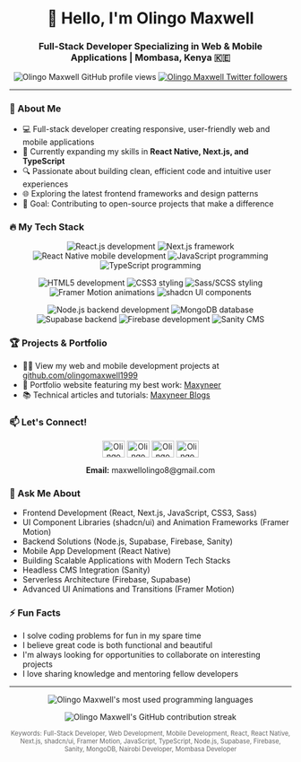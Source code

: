 <h1 align="center">👋 Hello, I'm Olingo Maxwell</h1>
<h3 align="center">Full-Stack Developer Specializing in Web & Mobile Applications | Mombasa, Kenya 🇰🇪</h3>

<!-- SEO-friendly keywords and profile badges -->
<p align="center">
  <img src="https://komarev.com/ghpvc/?username=olingomaxwell1999&label=Profile%20views&color=0e75b6&style=flat" alt="Olingo Maxwell GitHub profile views" />
  <a href="https://twitter.com/olingo_maxwell" target="blank"><img src="https://img.shields.io/twitter/follow/olingo_maxwell?logo=twitter&style=for-the-badge" alt="Olingo Maxwell Twitter followers" /></a>
</p>

---

### 🚀 About Me

- 💻 Full-stack developer creating responsive, user-friendly web and mobile applications
- 🌱 Currently expanding my skills in **React Native, Next.js, and TypeScript**
- 🔍 Passionate about building clean, efficient code and intuitive user experiences
- 🌐 Exploring the latest frontend frameworks and design patterns
- 🎯 Goal: Contributing to open-source projects that make a difference

### 🔥 My Tech Stack

<!-- Frontend Technologies -->
<p align="center">
  <img src="https://img.shields.io/badge/React-61DAFB?style=for-the-badge&logo=react&logoColor=black" alt="React.js development" />
  <img src="https://img.shields.io/badge/Next.js-000000?style=for-the-badge&logo=next.js&logoColor=white" alt="Next.js framework" />
  <img src="https://img.shields.io/badge/React_Native-61DAFB?style=for-the-badge&logo=react&logoColor=black" alt="React Native mobile development" />
  <img src="https://img.shields.io/badge/JavaScript-F7DF1E?style=for-the-badge&logo=javascript&logoColor=black" alt="JavaScript programming" />
  <img src="https://img.shields.io/badge/TypeScript-3178C6?style=for-the-badge&logo=typescript&logoColor=white" alt="TypeScript programming" />
</p>

<!-- UI Technologies -->
<p align="center">
  <img src="https://img.shields.io/badge/HTML5-E34F26?style=for-the-badge&logo=html5&logoColor=white" alt="HTML5 development" />
  <img src="https://img.shields.io/badge/CSS3-1572B6?style=for-the-badge&logo=css3&logoColor=white" alt="CSS3 styling" />
  <img src="https://img.shields.io/badge/Sass-CC6699?style=for-the-badge&logo=sass&logoColor=white" alt="Sass/SCSS styling" />
  <img src="https://img.shields.io/badge/Framer_Motion-0055FF?style=for-the-badge&logo=framer&logoColor=white" alt="Framer Motion animations" />
  <img src="https://img.shields.io/badge/shadcn/ui-000000?style=for-the-badge&logo=shadcnui&logoColor=white" alt="shadcn UI components" />
</p>

<!-- Backend & Database Technologies -->
<p align="center">
  <img src="https://img.shields.io/badge/Node.js-339933?style=for-the-badge&logo=node.js&logoColor=white" alt="Node.js backend development" />
  <img src="https://img.shields.io/badge/MongoDB-47A248?style=for-the-badge&logo=mongodb&logoColor=white" alt="MongoDB database" />
  <img src="https://img.shields.io/badge/Supabase-3ECF8E?style=for-the-badge&logo=supabase&logoColor=white" alt="Supabase backend" />
  <img src="https://img.shields.io/badge/Firebase-FFCA28?style=for-the-badge&logo=firebase&logoColor=black" alt="Firebase development" />
  <img src="https://img.shields.io/badge/Sanity-F03E2F?style=for-the-badge&logo=sanity&logoColor=white" alt="Sanity CMS" />
</p>

### 🏆 Projects & Portfolio

- 👨‍💻 View my web and mobile development projects at [github.com/olingomaxwell1999](https://github.com/olingomaxwell1999)
- 💼 Portfolio website featuring my best work: [Maxyneer](https://maxyneer.vercel.app)
- 📚 Technical articles and tutorials: [Maxyneer Blogs](https://maxyneer.vercel.app/blogs)

### 📫 Let's Connect!

<p align="center">
  <a href="https://twitter.com/olingo_maxwell" target="_blank" rel="noopener noreferrer"><img align="center" src="https://raw.githubusercontent.com/rahuldkjain/github-profile-readme-generator/master/src/images/icons/Social/twitter.svg" alt="Olingo Maxwell on Twitter" height="30" width="40" /></a>
  <a href="https://linkedin.com/in/olingo_maxwell" target="_blank" rel="noopener noreferrer"><img align="center" src="https://raw.githubusercontent.com/rahuldkjain/github-profile-readme-generator/master/src/images/icons/Social/linked-in-alt.svg" alt="Olingo Maxwell on LinkedIn" height="30" width="40" /></a>
  <a href="https://www.facebook.com/maxwell.olingo.3/" target="_blank" rel="noopener noreferrer"><img align="center" src="https://raw.githubusercontent.com/rahuldkjain/github-profile-readme-generator/master/src/images/icons/Social/facebook.svg" alt="Olingo Maxwell on Facebook" height="30" width="40" /></a>
  <a href="https://www.instagram.com/olingo_maxwell/" target="_blank" rel="noopener noreferrer"><img align="center" src="https://raw.githubusercontent.com/rahuldkjain/github-profile-readme-generator/master/src/images/icons/Social/instagram.svg" alt="Olingo Maxwell on Instagram" height="30" width="40" /></a>
</p>

<p align="center">
  <b>Email:</b> maxwellolingo8@gmail.com
</p>

### 💬 Ask Me About

- Frontend Development (React, Next.js, JavaScript, CSS3, Sass)
- UI Component Libraries (shadcn/ui) and Animation Frameworks (Framer Motion)
- Backend Solutions (Node.js, Supabase, Firebase, Sanity)
- Mobile App Development (React Native)
- Building Scalable Applications with Modern Tech Stacks
- Headless CMS Integration (Sanity)
- Serverless Architecture (Firebase, Supabase)
- Advanced UI Animations and Transitions (Framer Motion)

### ⚡ Fun Facts

- I solve coding problems for fun in my spare time
- I believe great code is both functional and beautiful
- I'm always looking for opportunities to collaborate on interesting projects
- I love sharing knowledge and mentoring fellow developers

---

<!-- GitHub Stats with alt text for SEO -->
<p align="center">
  <img src="https://github-readme-stats.vercel.app/api/top-langs?username=olingomaxwell1999&show_icons=true&locale=en&layout=compact&theme=radical" alt="Olingo Maxwell's most used programming languages" />
</p>

<p align="center">
  <img src="https://github-readme-streak-stats.herokuapp.com/?user=olingomaxwell1999&theme=radical" alt="Olingo Maxwell's GitHub contribution streak" />
</p>

<!-- SEO Keywords -->
<p align="center" style="font-size: 0.8em; color: #666;">
  Keywords: Full-Stack Developer, Web Development, Mobile Development, React, React Native, Next.js, shadcn/ui, 
  Framer Motion, JavaScript, TypeScript, Node.js, Supabase, Firebase, Sanity, MongoDB, Nairobi Developer, Mombasa Developer
</p>
